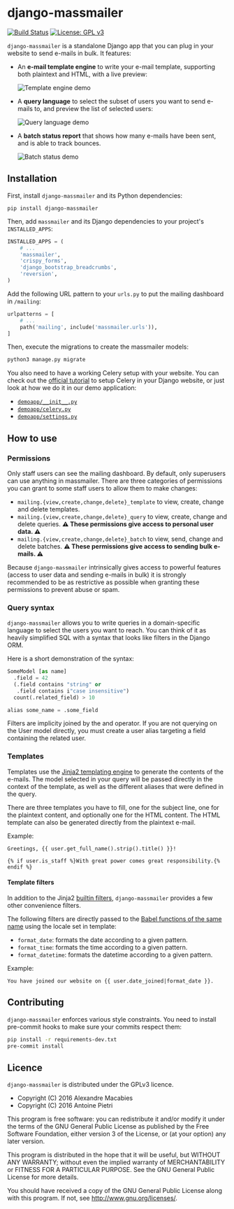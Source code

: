# django-massmailer

[![Build Status](https://travis-ci.com/prologin/django-massmailer.svg?branch=master)](https://travis-ci.com/prologin/django-massmailer)
[![License: GPL v3](https://img.shields.io/badge/License-GPLv3-blue.svg)](https://www.gnu.org/licenses/gpl-3.0)

`django-massmailer` is a standalone Django app that you can plug in your
website to send e-mails in bulk. It features:

- An **e-mail template engine** to write your e-mail template, supporting both
  plaintext and HTML, with a live preview:

    ![Template engine demo](https://github.com/prologin/django-massmailer/raw/master/doc/template_demo.gif)

- A **query language** to select the subset of users you want to send e-mails
  to, and preview the list of selected users:

    ![Query language demo](https://github.com/prologin/django-massmailer/raw/master/doc/query_demo.gif)

- A **batch status report** that shows how many e-mails have been sent, and is
  able to track bounces.

    ![Batch status demo](https://github.com/prologin/django-massmailer/raw/master/doc/batch_demo.png)


## Installation

First, install `django-massmailer` and its Python dependencies:

```
pip install django-massmailer
```

Then, add `massmailer` and its Django dependencies to your project's
`INSTALLED_APPS`:

```python
INSTALLED_APPS = (
    # ...
    'massmailer',
    'crispy_forms',
    'django_bootstrap_breadcrumbs',
    'reversion',
)
```

Add the following URL pattern to your `urls.py` to put the mailing
dashboard in `/mailing`:

```python
urlpatterns = [
    # ...
    path('mailing', include('massmailer.urls')),
]
```

Then, execute the migrations to create the massmailer models:

```bash
python3 manage.py migrate
```

You also need to have a working Celery setup with your website.
You can check out the [official
tutorial](https://docs.celeryproject.org/en/latest/django/first-steps-with-django.html)
to setup Celery in your Django website, or just look at how we do it in our demo
application:

- [`demoapp/__init__.py`](https://github.com/prologin/django-massmailer/blob/master/demoapp/demoapp/__init__.py)
- [`demoapp/celery.py`](https://github.com/prologin/django-massmailer/blob/master/demoapp/demoapp/celery.py)
- [`demoapp/settings.py`](https://github.com/prologin/django-massmailer/blob/master/demoapp/demoapp/settings.py)

## How to use

### Permissions

Only staff users can see the mailing dashboard. By default, only superusers can
use anything in massmailer. There are three categories of permissions you
can grant to some staff users to allow them to make changes:

- `mailing.{view,create,change,delete}_template` to view, create, change and
  delete templates.
- `mailing.{view,create,change,delete}_query` to view, create, change and
  delete queries.
  **⚠ These permissions give access to personal user data. ⚠**
- `mailing.{view,create,change,delete}_batch` to view, send, change and
  delete batches.
  **⚠ These permissions give access to sending bulk e-mails. ⚠**

Because `django-massmailer` intrinsically gives access to powerful features
(access to user data and sending e-mails in bulk) it is strongly recommended to
be as restrictive as possible when granting these permissions to prevent abuse
or spam.

### Query syntax

`django-massmailer` allows you to write queries in a domain-specific language
to select the users you want to reach. You can think of it as heavily
simplified SQL with a syntax that looks like filters in the Django ORM.

Here is a short demonstration of the syntax:

```python
SomeModel [as name]
  .field = 42
  (.field contains "string" or
   .field contains i"case insensitive")
  count(.related_field) > 10

alias some_name = .some_field
```

Filters are implicity joined by the and operator. If you are not querying on
the User model directly, you must create a user alias targeting a field
containing the related user.

### Templates

Templates use the [Jinja2 templating engine](http://jinja.pocoo.org/) to
generate the contents of the e-mails. The model selected in your query will be
passed directly in the context of the template, as well as the different
aliases that were defined in the query.

There are three templates you have to fill, one for the subject line, one for
the plaintext content, and optionally one for the HTML content. The HTML
template can also be generated directly from the plaintext e-mail.

Example:

```jinja
Greetings, {{ user.get_full_name().strip().title() }}!

{% if user.is_staff %}With great power comes great responsibility.{% endif %}
```

#### Template filters

In addition to the Jinja2 [builtin
filters](http://jinja.pocoo.org/docs/2.10/templates/#builtin-filters),
`django-massmailer` provides a few other convenience filters.

The following filters are directly passed to the [Babel functions of the same
name](http://babel.pocoo.org/en/latest/api/dates.html) using the locale set in
template:

- `format_date`: formats the date according to a given pattern.
- `format_time`: formats the time according to a given pattern.
- `format_datetime`: formats the datetime according to a given pattern.

Example:

```jinja
You have joined our website on {{ user.date_joined|format_date }}.
```

## Contributing

`django-massmailer` enforces various style constraints. You need to install
pre-commit hooks to make sure your commits respect them:

```bash
pip install -r requirements-dev.txt
pre-commit install
```

## Licence

`django-massmailer` is distributed under the GPLv3 licence.

- Copyright (C) 2016 Alexandre Macabies
- Copyright (C) 2016 Antoine Pietri

This program is free software: you can redistribute it and/or modify
it under the terms of the GNU General Public License as published by
the Free Software Foundation, either version 3 of the License, or
(at your option) any later version.

This program is distributed in the hope that it will be useful,
but WITHOUT ANY WARRANTY; without even the implied warranty of
MERCHANTABILITY or FITNESS FOR A PARTICULAR PURPOSE.  See the
GNU General Public License for more details.

You should have received a copy of the GNU General Public License
along with this program.  If not, see <http://www.gnu.org/licenses/>.
